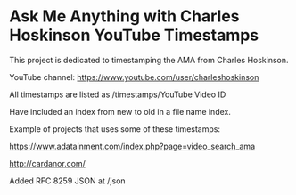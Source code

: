 # Ask Me Anything with Charles Hoskinson YouTube Timestamps
This project is dedicated to timestamping the AMA from Charles Hoskinson.

YouTube channel: https://www.youtube.com/user/charleshoskinson

All timestamps are listed as /timestamps/YouTube Video ID
  
Have included an index from new to old in a file name index.

Example of projects that uses some of these timestamps:

https://www.adatainment.com/index.php?page=video_search_ama

http://cardanor.com/

Added RFC 8259 JSON at /json
